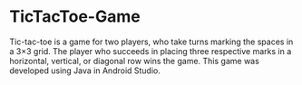 # TicTacToe-Game

Tic-tac-toe is a game for two players, who take turns marking the spaces in a 3×3 grid. The player who succeeds in placing three respective marks in a horizontal, vertical, or diagonal row wins the game. This game was developed using Java in Android Studio.
